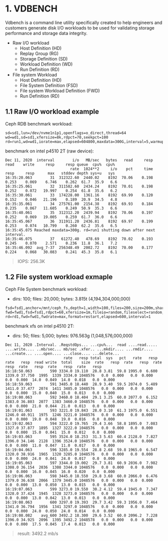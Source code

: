 
# 1. VDBENCH

Vdbench is a command line utility specifically created to help engineers and customers generate disk I/O workloads to be used for validating storage performance and storage data integrity. 

- Raw I/O workload
  - Host Definition (HD)
  - Replay Group (RG)
  - Storage Definition (SD)
  - Workload Definition (WD)
  - Run Definition (RD)
- File system Workload
  - Host Definition (HD)
  - File System Definition (FSD)
  - File system Workload Definition (FWD)
  - Run Definition (RD)

## 1.1 Raw I/O workload example

Ceph RDB benchmark workload:
```cmcc_rdb_workload
sd=sd1,lun=/dev/nvme1n1p1,openflags=o_direct,thread=64
wd=wd1,sd=sd1,xfersize=8k,rdpct=70,seekpct=100
rd=run1,wd=wd1,iorate=max,elapsed=604800,maxdata=300G,interval=5,warmup=30
```

benchmark on intel p4510 2T (raw device):
```
Dec 11, 2020  interval        i/o   MB/sec   bytes   read     resp     read    write     resp     resp queue  cpu%  cpu%
                             rate  1024**2     i/o    pct     time     resp     resp      max   stddev depth sys+u   sys
16:35:20.063        31  312322.60  2440.02    8192  70.06    0.198    0.253    0.069    6.746    0.262  61.7  35.9   6.6
16:35:25.061        32  311582.60  2434.24    8192  70.01    0.198    0.252    0.072   19.997    0.254  61.8  35.6   6.2
16:35:30.061        33  174228.00  1361.16    8192  69.99    0.120    0.152    0.046   21.196    0.189  20.9  34.5   4.8
16:35:35.061        34  275761.00  2154.38    8192  69.93    0.184    0.235    0.067   11.605    0.249  50.9  35.3   6.6
16:35:40.061        35  312312.20  2439.94    8192  70.06    0.197    0.252    0.069   19.005    0.259  61.7  36.0   6.6
16:35:45.067        36  311911.20  2436.81    8192  69.97    0.199    0.253    0.074   10.799    0.260  62.2  35.6   6.5
16:35:45.075 Reached maxdata=300g. rd=run1 shutting down after next interval.
16:35:46.075        37   61272.40   478.69    8192  70.02    0.193    0.245    0.070    2.571    0.236  11.8  36.1   7.2
16:35:46.092  avg_7-37  256348.49  2002.72    8192  70.00    0.177    0.224    0.068   30.083    0.241  45.3  35.8   6.1
```
> IOPS: 256.3K

## 1.2 File system workload exmaple

Ceph File System benchmark workload:
- dirs: 100; files: 20,000; bytes: 3.815t (4,194,304,000,000)
```cmcc_cephfs_workload
fsd=fsd1,anchor=/mnt/ceph_fs,depth=1,width=100,files=200,size=200m,shared=yes
fwd=fwd1,fsd=fsd1,rdpct=60,xfersize=1m,fileio=random,fileselect=random,threads=64
rd=rd1,fwd=fwd1,fwdrate=max,format=restart,elapsed=600,interval=1
```

benchmark xfs on intel p4510 2T:
- dirs: 50; files: 5,000; bytes: 976.563g (1,048,576,000,000)
```
Dec 11, 2020 .Interval. .ReqstdOps... ...cpu%...  read ....read..... ....write.... ..mb/sec... mb/sec .xfer.. ...mkdir.... ...rmdir.... ...create... ....open.... ...close.... ...delete...
                          rate   resp total  sys   pct   rate   resp   rate   resp  read write  total    size  rate   resp  rate   resp  rate   resp  rate   resp  rate   resp  rate   resp
16:18:58.063        590 3334.0 19.110  28.8 3.81  59.8 1995.0  6.600 1339.0 37.750  1995  1339 3334.0 1048576   0.0  0.000   0.0  0.000   0.0  0.000  14.0  0.049  14.0  0.018   0.0  0.000
16:18:59.063        591 3485.0 18.440  28.9 3.40  59.5 2074.0  5.489 1411.0 37.477  2074  1411 3485.0 1048576   0.0  0.000   0.0  0.000   0.0  0.000  15.0  0.040  15.0  0.013   0.0  0.000
16:19:00.063        592 3460.0 18.404  29.1 3.25  60.0 2077.0  6.152 1383.0 36.803  2077  1383 3460.0 1048576   0.0  0.000   0.0  0.000   0.0  0.000  21.0  0.044  21.0  0.013   0.0  0.000
16:19:01.063        593 3221.0 19.843  28.0 3.10  61.3 1975.0  6.551 1246.0 40.911  1975  1246 3221.0 1048576   0.0  0.000   0.0  0.000   0.0  0.000  19.0  0.048  19.0  0.016   0.0  0.000
16:19:02.063        594 3222.0 19.765  29.4 3.66  58.8 1895.0  7.083 1327.0 37.877  1895  1327 3222.0 1048576   0.0  0.000   0.0  0.000   0.0  0.000  15.0  0.041  15.0  0.012   0.0  0.000
16:19:03.063        595 3524.0 18.253  31.3 5.63  60.4 2128.0  7.827 1396.0 34.146  2128  1396 3524.0 1048576   0.0  0.000   0.0  0.000   0.0  0.000  11.0  0.047  11.0  0.017   0.0  0.000
16:19:04.063        596 3285.0 19.554  28.8 2.68  59.8 1965.0  6.547 1320.0 38.916  1965  1320 3285.0 1048576   0.0  0.000   0.0  0.000   0.0  0.000  24.0  0.041  24.0  0.017   0.0  0.000
16:19:05.063        597 3344.0 19.002  29.7 3.81  60.9 2036.0  7.982 1308.0 36.154  2036  1308 3344.0 1048576   0.0  0.000   0.0  0.000   0.0  0.000  16.0  0.045  16.0  0.020   0.0  0.000
16:19:06.063        598 3445.0 18.550  29.8 3.68  60.0 2066.0  6.476 1379.0 36.638  2066  1379 3445.0 1048576   0.0  0.000   0.0  0.000   0.0  0.000  13.0  0.050  13.0  0.015   0.0  0.000
16:19:07.063        599 3273.0 19.550  30.2 4.12  59.4 1945.0  7.347 1328.0 37.424  1945  1328 3273.0 1048576   0.0  0.000   0.0  0.000   0.0  0.000  13.0  0.042  13.0  0.013   0.0  0.000
16:19:08.063        600 3297.0 19.393  29.7 3.42  59.3 1956.0  7.464 1341.0 36.794  1956  1341 3297.0 1048576   0.0  0.000   0.0  0.000   0.0  0.000  24.0  0.050  24.0  0.014   0.0  0.000
16:19:08.082    avg_600 3492.2 18.300  29.6 3.52  60.0 2096.2  7.228 1396.0 34.925  2096  1395 3492.2 1048578   0.0  0.000   0.0  0.000   0.0  0.000  17.5  0.045  17.4  0.013   0.0  0.000
```
> result: 3492.2 mb/s